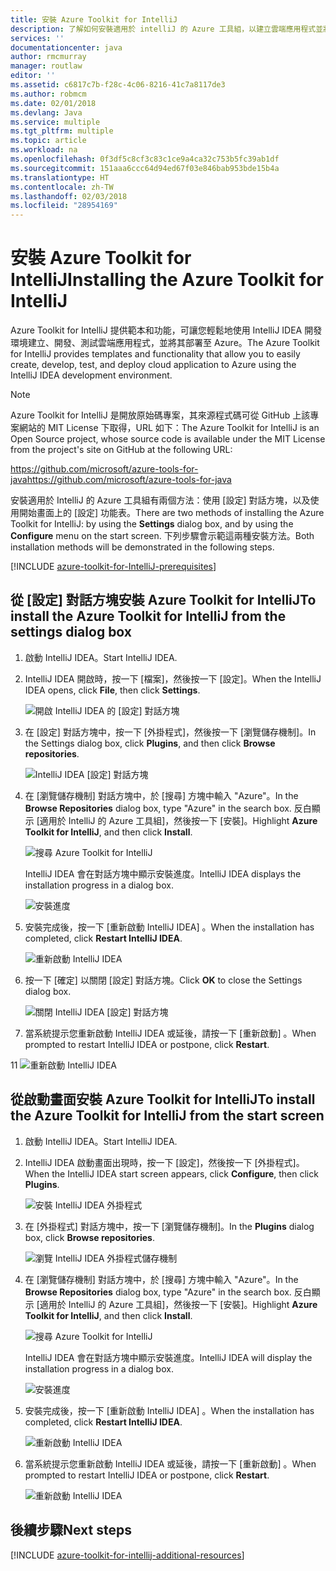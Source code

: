 ```yaml
---
title: 安裝 Azure Toolkit for IntelliJ
description: 了解如何安裝適用於 intelliJ 的 Azure 工具組，以建立雲端應用程式並將其部署至 Azure。
services: ''
documentationcenter: java
author: rmcmurray
manager: routlaw
editor: ''
ms.assetid: c6817c7b-f28c-4c06-8216-41c7a8117de3
ms.author: robmcm
ms.date: 02/01/2018
ms.devlang: Java
ms.service: multiple
ms.tgt_pltfrm: multiple
ms.topic: article
ms.workload: na
ms.openlocfilehash: 0f3df5c8cf3c83c1ce9a4ca32c753b5fc39ab1df
ms.sourcegitcommit: 151aaa6ccc64d94ed67f03e846bab953bde15b4a
ms.translationtype: HT
ms.contentlocale: zh-TW
ms.lasthandoff: 02/03/2018
ms.locfileid: "28954169"
---
```

# <a name="installing-the-azure-toolkit-for-intellij"></a><span data-ttu-id="afcdb-103">安裝 Azure Toolkit for IntelliJ</span><span class="sxs-lookup"><span data-stu-id="afcdb-103">Installing the Azure Toolkit for IntelliJ</span></span>

<span data-ttu-id="afcdb-104">Azure Toolkit for IntelliJ 提供範本和功能，可讓您輕鬆地使用 IntelliJ IDEA 開發環境建立、開發、測試雲端應用程式，並將其部署至 Azure。</span><span class="sxs-lookup"><span data-stu-id="afcdb-104">The Azure Toolkit for IntelliJ provides templates and functionality that allow you to easily create, develop, test, and deploy cloud application to Azure using the IntelliJ IDEA development environment.</span></span>

> [!NOTE] 
> 
> <span data-ttu-id="afcdb-105">Azure Toolkit for IntelliJ 是開放原始碼專案，其來源程式碼可從 GitHub 上該專案網站的 MIT License 下取得，URL 如下：</span><span class="sxs-lookup"><span data-stu-id="afcdb-105">The Azure Toolkit for IntelliJ is an Open Source project, whose source code is available under the MIT License from the project's site on GitHub at the following URL:</span></span> 
> 
> <span data-ttu-id="afcdb-106"><https://github.com/microsoft/azure-tools-for-java></span><span class="sxs-lookup"><span data-stu-id="afcdb-106"><https://github.com/microsoft/azure-tools-for-java></span></span> 
> 

<span data-ttu-id="afcdb-107">安裝適用於 IntelliJ 的 Azure 工具組有兩個方法：使用 [設定] 對話方塊，以及使用開始畫面上的 [設定] 功能表。</span><span class="sxs-lookup"><span data-stu-id="afcdb-107">There are two methods of installing the Azure Toolkit for IntelliJ: by using the **Settings** dialog box, and by using the **Configure** menu on the start screen.</span></span> <span data-ttu-id="afcdb-108">下列步驟會示範這兩種安裝方法。</span><span class="sxs-lookup"><span data-stu-id="afcdb-108">Both installation methods will be demonstrated in the following steps.</span></span>

[!INCLUDE [azure-toolkit-for-IntelliJ-prerequisites](../includes/azure-toolkit-for-intellij-prerequisites.md)]

## <a name="to-install-the-azure-toolkit-for-intellij-from-the-settings-dialog-box"></a><span data-ttu-id="afcdb-109">從 [設定] 對話方塊安裝 Azure Toolkit for IntelliJ</span><span class="sxs-lookup"><span data-stu-id="afcdb-109">To install the Azure Toolkit for IntelliJ from the settings dialog box</span></span>

1. <span data-ttu-id="afcdb-110">啟動 IntelliJ IDEA。</span><span class="sxs-lookup"><span data-stu-id="afcdb-110">Start IntelliJ IDEA.</span></span>

1. <span data-ttu-id="afcdb-111">IntelliJ IDEA 開啟時，按一下 [檔案]，然後按一下 [設定]。</span><span class="sxs-lookup"><span data-stu-id="afcdb-111">When the IntelliJ IDEA opens, click **File**, then click **Settings**.</span></span>
   
   ![開啟 IntelliJ IDEA 的 [設定] 對話方塊][01a]

1. <span data-ttu-id="afcdb-113">在 [設定] 對話方塊中，按一下 [外掛程式]，然後按一下 [瀏覽儲存機制]。</span><span class="sxs-lookup"><span data-stu-id="afcdb-113">In the Settings dialog box, click **Plugins**, and then click **Browse repositories**.</span></span>
   
   ![IntelliJ IDEA [設定] 對話方塊][02a]

1. <span data-ttu-id="afcdb-115">在 [瀏覽儲存機制] 對話方塊中，於 [搜尋] 方塊中輸入 "Azure"。</span><span class="sxs-lookup"><span data-stu-id="afcdb-115">In the **Browse Repositories** dialog box, type "Azure" in the search box.</span></span> <span data-ttu-id="afcdb-116">反白顯示 [適用於 IntelliJ 的 Azure 工具組]，然後按一下 [安裝]。</span><span class="sxs-lookup"><span data-stu-id="afcdb-116">Highlight **Azure Toolkit for IntelliJ**, and then click **Install**.</span></span>
   
   ![搜尋 Azure Toolkit for IntelliJ][03]
   
   <span data-ttu-id="afcdb-118">IntelliJ IDEA 會在對話方塊中顯示安裝進度。</span><span class="sxs-lookup"><span data-stu-id="afcdb-118">IntelliJ IDEA displays the installation progress in a dialog box.</span></span>
   
   ![安裝進度][04]

1. <span data-ttu-id="afcdb-120">安裝完成後，按一下 [重新啟動 IntelliJ IDEA] 。</span><span class="sxs-lookup"><span data-stu-id="afcdb-120">When the installation has completed, click **Restart IntelliJ IDEA**.</span></span>
   
   ![重新啟動 IntelliJ IDEA][05]

1. <span data-ttu-id="afcdb-122">按一下 [確定]  以關閉 [設定] 對話方塊。</span><span class="sxs-lookup"><span data-stu-id="afcdb-122">Click **OK** to close the Settings dialog box.</span></span>
   
   ![關閉 IntelliJ IDEA [設定] 對話方塊][06]

1. <span data-ttu-id="afcdb-124">當系統提示您重新啟動 IntelliJ IDEA 或延後，請按一下 [重新啟動] 。</span><span class="sxs-lookup"><span data-stu-id="afcdb-124">When prompted to restart IntelliJ IDEA or postpone, click **Restart**.</span></span>
   
<span data-ttu-id="afcdb-125">1</span><span class="sxs-lookup"><span data-stu-id="afcdb-125">1</span></span>   ![重新啟動 IntelliJ IDEA][07]

## <a name="to-install-the-azure-toolkit-for-intellij-from-the-start-screen"></a><span data-ttu-id="afcdb-127">從啟動畫面安裝 Azure Toolkit for IntelliJ</span><span class="sxs-lookup"><span data-stu-id="afcdb-127">To install the Azure Toolkit for IntelliJ from the start screen</span></span>

1. <span data-ttu-id="afcdb-128">啟動 IntelliJ IDEA。</span><span class="sxs-lookup"><span data-stu-id="afcdb-128">Start IntelliJ IDEA.</span></span>

1. <span data-ttu-id="afcdb-129">IntelliJ IDEA 啟動畫面出現時，按一下 [設定]，然後按一下 [外掛程式]。</span><span class="sxs-lookup"><span data-stu-id="afcdb-129">When the IntelliJ IDEA start screen appears, click **Configure**, then click **Plugins**.</span></span>
   
   ![安裝 IntelliJ IDEA 外掛程式][01b]

1. <span data-ttu-id="afcdb-131">在 [外掛程式] 對話方塊中，按一下 [瀏覽儲存機制]。</span><span class="sxs-lookup"><span data-stu-id="afcdb-131">In the **Plugins** dialog box, click **Browse repositories**.</span></span>
   
   ![瀏覽 IntelliJ IDEA 外掛程式儲存機制][02b]

1. <span data-ttu-id="afcdb-133">在 [瀏覽儲存機制] 對話方塊中，於 [搜尋] 方塊中輸入 "Azure"。</span><span class="sxs-lookup"><span data-stu-id="afcdb-133">In the **Browse Repositories** dialog box, type "Azure" in the search box.</span></span> <span data-ttu-id="afcdb-134">反白顯示 [適用於 IntelliJ 的 Azure 工具組]，然後按一下 [安裝]。</span><span class="sxs-lookup"><span data-stu-id="afcdb-134">Highlight **Azure Toolkit for IntelliJ**, and then click **Install**.</span></span>
   
   ![搜尋 Azure Toolkit for IntelliJ][03]
   
   <span data-ttu-id="afcdb-136">IntelliJ IDEA 會在對話方塊中顯示安裝進度。</span><span class="sxs-lookup"><span data-stu-id="afcdb-136">IntelliJ IDEA will display the installation progress in a dialog box.</span></span>
   
   ![安裝進度][04]

1. <span data-ttu-id="afcdb-138">安裝完成後，按一下 [重新啟動 IntelliJ IDEA] 。</span><span class="sxs-lookup"><span data-stu-id="afcdb-138">When the installation has completed, click **Restart IntelliJ IDEA**.</span></span>
   
   ![重新啟動 IntelliJ IDEA][05]

1. <span data-ttu-id="afcdb-140">當系統提示您重新啟動 IntelliJ IDEA 或延後，請按一下 [重新啟動] 。</span><span class="sxs-lookup"><span data-stu-id="afcdb-140">When prompted to restart IntelliJ IDEA or postpone, click **Restart**.</span></span>
   
   ![重新啟動 IntelliJ IDEA][07]

## <a name="next-steps"></a><span data-ttu-id="afcdb-142">後續步驟</span><span class="sxs-lookup"><span data-stu-id="afcdb-142">Next steps</span></span>

[!INCLUDE [azure-toolkit-for-intellij-additional-resources](../includes/azure-toolkit-for-intellij-additional-resources.md)]

<!-- URL List -->

<!-- IMG List -->

[01a]: media/azure-toolkit-for-intellij-installation/01-intellij-file-settings.png
[01b]: media/azure-toolkit-for-intellij-installation/01-intellij-configure-dropdown.png
[02a]: media/azure-toolkit-for-intellij-installation/02-intellij-settings-dialog.png
[02b]: media/azure-toolkit-for-intellij-installation/02-intellij-plugins-dialog.png
[03]: media/azure-toolkit-for-intellij-installation/03-intellij-browse-repositories.png
[04]: media/azure-toolkit-for-intellij-installation/04-install-progress.png
[05]: media/azure-toolkit-for-intellij-installation/05-restart-intellij.png
[06]: media/azure-toolkit-for-intellij-installation/06-intellij-settings-dialog.png
[07]: media/azure-toolkit-for-intellij-installation/07-restart-intellij.png
